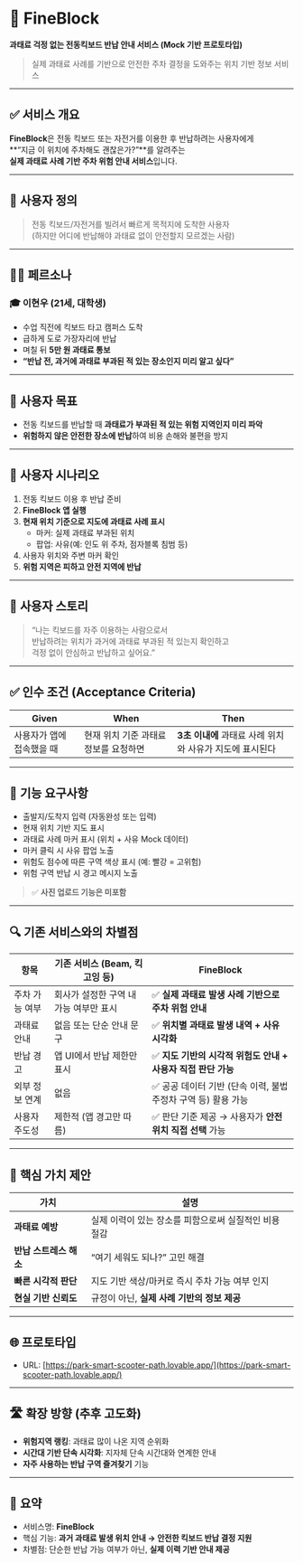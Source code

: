 # 🚦 FineBlock  
**과태료 걱정 없는 전동킥보드 반납 안내 서비스 (Mock 기반 프로토타입)**  
> 실제 과태료 사례를 기반으로 안전한 주차 결정을 도와주는 위치 기반 정보 서비스

---

## ✅ 서비스 개요

**FineBlock**은 전동 킥보드 또는 자전거를 이용한 후 반납하려는 사용자에게  
**“지금 이 위치에 주차해도 괜찮은가?”**를 알려주는  
**실제 과태료 사례 기반 주차 위험 안내 서비스**입니다.

---

## 👤 사용자 정의

> 전동 킥보드/자전거를 빌려서 빠르게 목적지에 도착한 사용자  
> (하지만 어디에 반납해야 과태료 없이 안전할지 모르겠는 사람)

---

## 🧍‍♂️ 페르소나

### 🎓 이현우 (21세, 대학생)

- 수업 직전에 킥보드 타고 캠퍼스 도착
- 급하게 도로 가장자리에 반납
- 며칠 뒤 **5만 원 과태료 통보**
- **“반납 전, 과거에 과태료 부과된 적 있는 장소인지 미리 알고 싶다”**

---

## 🎯 사용자 목표

- 전동 킥보드를 반납할 때 **과태료가 부과된 적 있는 위험 지역인지 미리 파악**
- **위험하지 않은 안전한 장소에 반납**하여 비용 손해와 불편을 방지

---

## 📘 사용자 시나리오

1. 전동 킥보드 이용 후 반납 준비
2. **FineBlock 앱 실행**
3. **현재 위치 기준으로 지도에 과태료 사례 표시**
   - 마커: 실제 과태료 부과된 위치
   - 팝업: 사유(예: 인도 위 주차, 점자블록 침범 등)
4. 사용자 위치와 주변 마커 확인
5. **위험 지역은 피하고 안전 지역에 반납**

---

## 💬 사용자 스토리

> “나는 킥보드를 자주 이용하는 사람으로서  
> 반납하려는 위치가 과거에 과태료 부과된 적 있는지 확인하고  
> 걱정 없이 안심하고 반납하고 싶어요.”

---

## ✅ 인수 조건 (Acceptance Criteria)

| Given | When | Then |
|-------|------|------|
| 사용자가 앱에 접속했을 때 | 현재 위치 기준 과태료 정보를 요청하면 | **3초 이내에** 과태료 사례 위치와 사유가 지도에 표시된다 |

---

## 🔧 기능 요구사항

- 출발지/도착지 입력 (자동완성 또는 입력)
- 현재 위치 기반 지도 표시
- 과태료 사례 마커 표시 (위치 + 사유 Mock 데이터)
- 마커 클릭 시 사유 팝업 노출
- 위험도 점수에 따른 구역 색상 표시 (예: 빨강 = 고위험)
- 위험 구역 반납 시 경고 메시지 노출

> ✅ **사진 업로드 기능은 미포함**

---

## 🔍 기존 서비스와의 차별점

| 항목 | 기존 서비스 (Beam, 킥고잉 등) | FineBlock |
|------|-------------------------------|-----------|
| 주차 가능 여부 | 회사가 설정한 구역 내 가능 여부만 표시 | ✅ **실제 과태료 발생 사례 기반으로 주차 위험 안내** |
| 과태료 안내 | 없음 또는 단순 안내 문구 | ✅ **위치별 과태료 발생 내역 + 사유 시각화** |
| 반납 경고 | 앱 UI에서 반납 제한만 표시 | ✅ **지도 기반의 시각적 위험도 안내 + 사용자 직접 판단 가능** |
| 외부 정보 연계 | 없음 | ✅ 공공 데이터 기반 (단속 이력, 불법주정차 구역 등) 활용 가능 |
| 사용자 주도성 | 제한적 (앱 경고만 따름) | ✅ 판단 기준 제공 → 사용자가 **안전 위치 직접 선택** 가능 |

---

## 📌 핵심 가치 제안

| 가치 | 설명 |
|------|------|
| **과태료 예방** | 실제 이력이 있는 장소를 피함으로써 실질적인 비용 절감 |
| **반납 스트레스 해소** | “여기 세워도 되나?” 고민 해결 |
| **빠른 시각적 판단** | 지도 기반 색상/마커로 즉시 주차 가능 여부 인지 |
| **현실 기반 신뢰도** | 규정이 아닌, **실제 사례 기반의 정보 제공**

---

## 🌐 프로토타입

- URL: [https://park-smart-scooter-path.lovable.app/](https://park-smart-scooter-path.lovable.app/)

---

## 🛣 확장 방향 (추후 고도화)

- **위험지역 랭킹**: 과태료 많이 나온 지역 순위화
- **시간대 기반 단속 시각화**: 지자체 단속 시간대와 연계한 안내
- **자주 사용하는 반납 구역 즐겨찾기** 기능

---

## 📎 요약

- 서비스명: **FineBlock**
- 핵심 기능: **과거 과태료 발생 위치 안내 → 안전한 킥보드 반납 결정 지원**
- 차별점: 단순한 반납 가능 여부가 아닌, **실제 이력 기반 안내 제공**